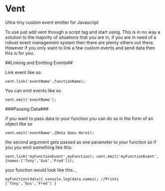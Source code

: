 # Vent
Ultra-tiny custom event emitter for Javascript

To use just add vent through a script tag and start using. This is in no way a solution to the majority of situations that you are in, if you are in need of a robust event management system then there are plenty others out there. However if you only want to link a few custom events and send data then this is for you.

##Linking and Emitting Events##

Link event like so:

`vent.link('eventName',functionName);`

You can emit events like so

`vent.emit('eventName');`


###Passing Data###

if you want to pass data to your function you can do so in the form of an object like so

`vent.emit('eventName',{Data Goes Here});`

the second argument gets passed as one parameter to your function so if you you emit something like this:

`vent.link('myFunctionEvent',myFunction);
vent.emit('myFunctionEvent',{names:['Tony','Gus','Fred']});`

your function would look like this...

`myFunction(data){
  console.log(data.names); //Prints ['Tony','Gus','Fred']
}`
